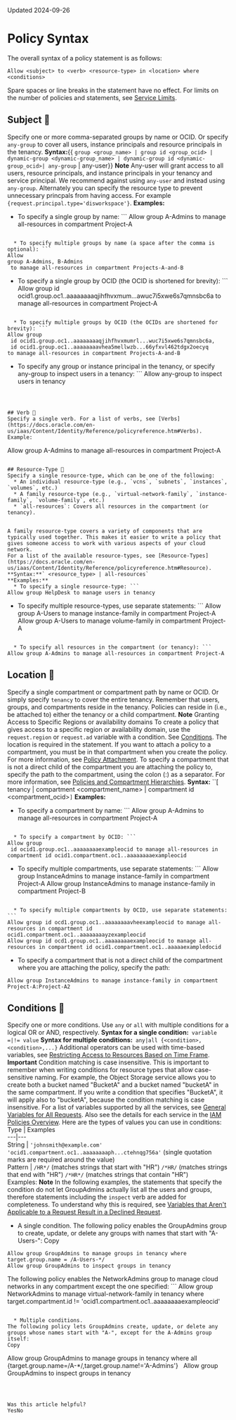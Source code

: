Updated 2024-09-26
# Policy Syntax
The overall syntax of a policy statement is as follows:
```
Allow <subject> to <verb> <resource-type> in <location> where <conditions>

```

Spare spaces or line breaks in the statement have no effect. 
For limits on the number of policies and statements, see [Service Limits](https://docs.oracle.com/en-us/iaas/Content/General/Concepts/servicelimits.htm#top "This topic describes the service limits for Oracle Cloud Infrastructure and the process for requesting a service limit increase.").
## Subject 🔗 
Specify one or more comma-separated groups by name or OCID. Or specify `any-group` to cover all users, instance principals and resource principals in the tenancy.
**Syntax:**{{ `group <group_name> | group id <group_ocid> | dynamic-group <dynamic-group_name> | dynamic-group id <dynamic-group_ocid>| any-group` | any-user}}
**Note** Any-user will grant access to all users, resource principals, and instance principals in your tenancy and service principal. We recommend against using `any-user` and instead using `any-group`. Alternately you can specify the resource type to prevent unnecessary princpals from having access. For example `{request.principal.type='disworkspace'}`.
**Examples:**
  * To specify a single group by name: ```
Allow 
group A-Admins
 to manage all-resources in compartment Project-A
```

  * To specify multiple groups by name (a space after the comma is optional): ```
Allow 
group A-Admins, B-Admins
 to manage all-resources in compartment Projects-A-and-B
```

  * To specify a single group by OCID (the OCID is shortened for brevity): ```
Allow group 
 id ocid1.group.oc1..aaaaaaaaqjihfhvxmum...awuc7i5xwe6s7qmnsbc6a 
to manage all-resources in compartment Project-A
```

  * To specify multiple groups by OCID (the OCIDs are shortened for brevity): ```
Allow group 
 id ocid1.group.oc1..aaaaaaaaqjihfhvxmumrl...wuc7i5xwe6s7qmnsbc6a,
 id ocid1.group.oc1..aaaaaaaavhea5mellwzb...66yfxvl462tdgx2oecyq 
to manage all-resources in compartment Projects-A-and-B
```

  * To specify any group or instance principal in the tenancy, or specify any-group to inspect users in a tenancy: ```
Allow any-group to inspect users in tenancy
```



## Verb 🔗 
Specify a single verb. For a list of verbs, see [Verbs](https://docs.oracle.com/en-us/iaas/Content/Identity/Reference/policyreference.htm#Verbs). Example:
```
Allow group A-Admins to manage all-resources in compartment Project-A
```

## Resource-Type 🔗 
Specify a single resource-type, which can be one of the following:
  * An individual resource-type (e.g., `vcns`, `subnets`, `instances`, `volumes`, etc.)
  * A family resource-type (e.g., `virtual-network-family`, `instance-family`, `volume-family`, etc.)
  * `all-resources`: Covers all resources in the compartment (or tenancy). 


A family resource-type covers a variety of components that are typically used together. This makes it easier to write a policy that gives someone access to work with various aspects of your cloud network. 
For a list of the available resource-types, see [Resource-Types](https://docs.oracle.com/en-us/iaas/Content/Identity/Reference/policyreference.htm#Resource).
**Syntax:**` <resource_type> | all-resources`
**Examples:**
  * To specify a single resource-type: ```
Allow group HelpDesk to manage users in tenancy
```

  * To specify multiple resource-types, use separate statements: ```
Allow group A-Users to manage instance-family in compartment Project-A
Allow group A-Users to manage volume-family in compartment Project-A

```

  * To specify all resources in the compartment (or tenancy): ```
Allow group A-Admins to manage all-resources in compartment Project-A
```



## Location 🔗 
Specify a single compartment or compartment path by name or OCID. Or simply specify `tenancy` to cover the entire tenancy. Remember that users, groups, and compartments reside in the tenancy. Policies can reside in (i.e., be attached to) either the tenancy or a child compartment. 
**Note**
Granting Access to Specific Regions or availability domains
To create a policy that gives access to a specific region or availability domain, use the `request.region` or `request.ad` variable with a condition. See [Conditions](https://docs.oracle.com/en-us/iaas/Content/Identity/Concepts/policysyntax.htm#five).
The location is required in the statement. If you want to attach a policy to a compartment, you must be in that compartment when you create the policy. For more information, see [Policy Attachment](https://docs.oracle.com/en-us/iaas/Content/Identity/Concepts/policies.htm#Policy3).
To specify a compartment that is not a direct child of the compartment you are attaching the policy to, specify the path to the compartment, using the colon (:) as a separator. For more information, see [Policies and Compartment Hierarchies](https://docs.oracle.com/en-us/iaas/Content/Identity/Concepts/policies.htm#hierarchy).
**Syntax:** ``[ tenancy | compartment <compartment_name> | compartment id <compartment_ocid>` ] `
**Examples:**
  * To specify a compartment by name: ```
Allow group A-Admins to manage all-resources in compartment Project-A
```

  * To specify a compartment by OCID: ```
Allow group
 id ocid1.group.oc1..aaaaaaaaexampleocid to manage all-resources in compartment id ocid1.compartment.oc1..aaaaaaaaexampleocid
```

  * To specify multiple compartments, use separate statements: ```
Allow group InstanceAdmins to manage instance-family in compartment Project-A
Allow group InstanceAdmins to manage instance-family in compartment Project-B

```

  * To specify multiple compartments by OCID, use separate statements: ```
Allow group id ocd1.group.oc1..aaaaaaaavheexampleocid to manage all-resources in compartment id ocid1.compartment.oc1..aaaaaaaayzexampleocid
Allow group id ocd1.group.oc1..aaaaaaaaexampleocid to manage all-resources in compartment id ocid1.compartment.oc1..aaaaaexampledocid
```

  * To specify a compartment that is not a direct child of the compartment where you are attaching the policy, specify the path:
```
Allow group InstanceAdmins to manage instance-family in compartment Project-A:Project-A2
```



## Conditions 🔗 
Specify one or more conditions. Use `any` or `all` with multiple conditions for a logical OR or AND, respectively. 
**Syntax for a single condition:**` variable =|!= value`
**Syntax for multiple conditions:**` any|all {<condition>,<condition>,...}`
Additional operators can be used with time-based variables, see [Restricting Access to Resources Based on Time Frame](https://docs.oracle.com/en-us/iaas/Content/Identity/Concepts/policyadvancedfeatures.htm#Scoping_Policy_by_Time).
**Important** Condition matching is case insensitive. This is important to remember when writing conditions for resource types that allow case-sensitive naming. For example, the Object Storage service allows you to create both a bucket named "BucketA" and a bucket named "bucketA" in the same compartment. If you write a condition that specifies "BucketA", it will apply also to "bucketA", because the condition matching is case insensitive.
For a list of variables supported by all the services, see [General Variables for All Requests](https://docs.oracle.com/en-us/iaas/Content/Identity/Reference/policyreference.htm#General). Also see the details for each service in the [IAM Policies Overview](https://docs.oracle.com/en-us/iaas/Content/Identity/policieshow/Policy_Basics.htm#top "IAM policies govern control of resources in Oracle Cloud Infrastructure \(OCI\) tenancies."). Here are the types of values you can use in conditions:
Type | Examples  
---|---  
String |  `'johnsmith@example.com'` `'ocid1.compartment.oc1..aaaaaaaaph...ctehnqg756a'` (single quotation marks are required around the value)   
Pattern |  `/HR*/` (matches strings that start with "HR") `/*HR/` (matches strings that end with "HR") `/*HR*/` (matches strings that contain "HR")   
Examples:
**Note** In the following examples, the statements that specify the condition do not let GroupAdmins actually list all the users and groups, therefore statements including the `inspect` verb are added for completeness. To understand why this is required, see [Variables that Aren't Applicable to a Request Result in a Declined Request](https://docs.oracle.com/en-us/iaas/Content/Identity/Concepts/policyadvancedfeatures.htm#Variable). 
  * A single condition. 
The following policy enables the GroupAdmins group to create, update, or delete any groups with names that start with "A-Users-":
Copy
```
Allow group GroupAdmins to manage groups in tenancy where target.group.name = /A-Users-*/
Allow group GroupAdmins to inspect groups in tenancy
```

The following policy enables the NetworkAdmins group to manage cloud networks in any compartment except the one specified: ```
Allow group NetworkAdmins to manage virtual-network-family in tenancy where target.compartment.id != 'ocid1.compartment.oc1..aaaaaaaaexampleocid'
```

  * Multiple conditions. 
The following policy lets GroupAdmins create, update, or delete any groups whose names start with "A-", except for the A-Admins group itself:
Copy
```
Allow group GroupAdmins to manage groups in tenancy where all {target.group.name=/A-*/,target.group.name!='A-Admins'}
 
Allow group GroupAdmins to inspect groups in tenancy
```



Was this article helpful?
YesNo

